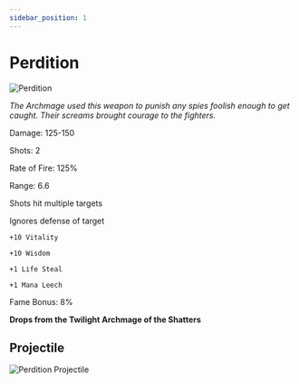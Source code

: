 ```yaml
---
sidebar_position: 1
---
```


# Perdition

![Perdition](https://vwiki.valorserver.com/api/item/picture/perdition)

<i>The Archmage used this weapon to punish any spies foolish enough to get caught. Their screams brought courage to the fighters.</i>

Damage: 125-150

Shots: 2

Rate of Fire: 125%

Range: 6.6

Shots hit multiple targets

Ignores defense of target

    +10 Vitality
    
    +10 Wisdom
    
    +1 Life Steal
    
    +1 Mana Leech

Fame Bonus: 8%

**Drops from the Twilight Archmage of the Shatters**

## Projectile

![Perdition Projectile](https://cdn.discordapp.com/attachments/953134990428868629/953329532612530186/perdition.gif)
